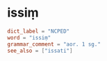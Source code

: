 # issiṃ

``` toml
dict_label = "NCPED"
word = "issiṃ"
grammar_comment = "aor. 1 sg."
see_also = ["issati"]
```

